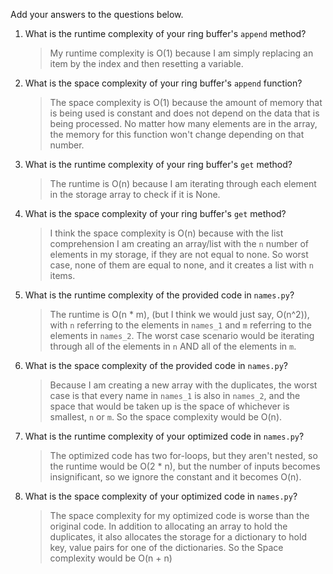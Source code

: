 Add your answers to the questions below.

1. What is the runtime complexity of your ring buffer's `append` method?
    > My runtime complexity is O(1) because I am simply replacing an item by the index and then resetting a variable.

2. What is the space complexity of your ring buffer's `append` function?
    > The space complexity is O(1) because the amount of memory that is being used is constant and does not depend on the data that is being processed. No matter how many elements are in the array, the memory for this function won't change depending on that number.

3. What is the runtime complexity of your ring buffer's `get` method?
    > The runtime is O(n) because I am iterating through each element in the storage array to check if it is None.

4. What is the space complexity of your ring buffer's `get` method?
    > I think the space complexity is O(n) because with the list comprehension I am creating an array/list with the `n` number of elements in my storage, if they are not equal to none. So worst case, none of them are equal to none, and it creates a list with `n` items.

5. What is the runtime complexity of the provided code in `names.py`?
    > The runtime is O(n * m), (but I think we would just say, O(n^2)), with `n` referring to the elements in `names_1` and `m` referring to the elements in `names_2`. The worst case scenario would be iterating through all of the elements in `n` AND all of the elements in `m`.

6. What is the space complexity of the provided code in `names.py`?
    >  Because I am creating a new array with the duplicates, the worst case is that every name in `names_1` is also in `names_2`, and the space that would be taken up is the space of whichever is smallest, `n` or `m`. So the space complexity would be O(n).

7. What is the runtime complexity of your optimized code in `names.py`?
    > The optimized code has two for-loops, but they aren't nested, so the runtime would be O(2 * n), but the number of inputs becomes insignificant, so we ignore the constant and it becomes O(n).

8. What is the space complexity of your optimized code in `names.py`?
    > The space complexity for my optimized code is worse than the original code. In addition to allocating an array to hold the duplicates, it also allocates the storage for a dictionary to hold key, value pairs for one of the dictionaries. So the Space complexity would be O(n + n)
